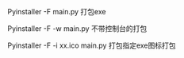 
Pyinstaller -F main.py 打包exe

Pyinstaller -F -w main.py 不带控制台的打包

Pyinstaller -F -i xx.ico main.py 打包指定exe图标打包
